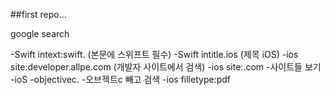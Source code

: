 ##first repo...

google search

-Swift intext:swift. (본문에 스위프트 필수)
-Swift intitle.ios  (제목 iOS)
-ios site:developer.allpe.com  (개발자  사이트에서 검색)
-ios site:.com  -사이트들 보기 
-ioS -objectivec.  -오브젝트c 빼고 검색 
-ios filletype:pdf 


